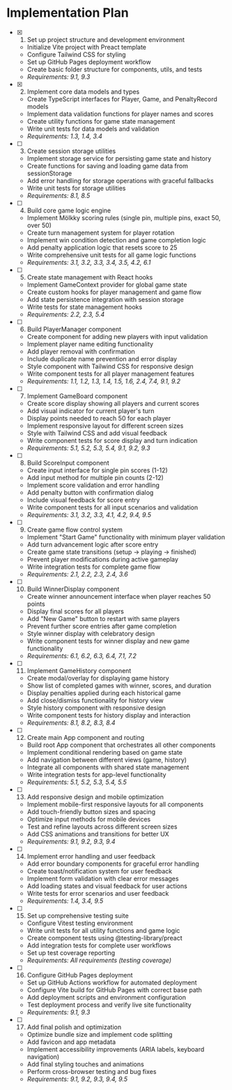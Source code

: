 <!-- @format -->

# Implementation Plan

- [x] 1. Set up project structure and development environment

  - Initialize Vite project with Preact template
  - Configure Tailwind CSS for styling
  - Set up GitHub Pages deployment workflow
  - Create basic folder structure for components, utils, and tests
  - _Requirements: 9.1, 9.3_

- [x] 2. Implement core data models and types

  - Create TypeScript interfaces for Player, Game, and PenaltyRecord models
  - Implement data validation functions for player names and scores
  - Create utility functions for game state management
  - Write unit tests for data models and validation
  - _Requirements: 1.3, 1.4, 3.4_

- [ ] 3. Create session storage utilities

  - Implement storage service for persisting game state and history
  - Create functions for saving and loading game data from sessionStorage
  - Add error handling for storage operations with graceful fallbacks
  - Write unit tests for storage utilities
  - _Requirements: 8.1, 8.5_

- [ ] 4. Build core game logic engine

  - Implement Mölkky scoring rules (single pin, multiple pins, exact 50, over 50)
  - Create turn management system for player rotation
  - Implement win condition detection and game completion logic
  - Add penalty application logic that resets score to 25
  - Write comprehensive unit tests for all game logic functions
  - _Requirements: 3.1, 3.2, 3.3, 3.4, 3.5, 4.2, 6.1_

- [ ] 5. Create state management with React hooks

  - Implement GameContext provider for global game state
  - Create custom hooks for player management and game flow
  - Add state persistence integration with session storage
  - Write tests for state management hooks
  - _Requirements: 2.2, 2.3, 5.4_

- [ ] 6. Build PlayerManager component

  - Create component for adding new players with input validation
  - Implement player name editing functionality
  - Add player removal with confirmation
  - Include duplicate name prevention and error display
  - Style component with Tailwind CSS for responsive design
  - Write component tests for all player management features
  - _Requirements: 1.1, 1.2, 1.3, 1.4, 1.5, 1.6, 2.4, 7.4, 9.1, 9.2_

- [ ] 7. Implement GameBoard component

  - Create score display showing all players and current scores
  - Add visual indicator for current player's turn
  - Display points needed to reach 50 for each player
  - Implement responsive layout for different screen sizes
  - Style with Tailwind CSS and add visual feedback
  - Write component tests for score display and turn indication
  - _Requirements: 5.1, 5.2, 5.3, 5.4, 9.1, 9.2, 9.3_

- [ ] 8. Build ScoreInput component

  - Create input interface for single pin scores (1-12)
  - Add input method for multiple pin counts (2-12)
  - Implement score validation and error handling
  - Add penalty button with confirmation dialog
  - Include visual feedback for score entry
  - Write component tests for all input scenarios and validation
  - _Requirements: 3.1, 3.2, 3.3, 4.1, 4.2, 9.4, 9.5_

- [ ] 9. Create game flow control system

  - Implement "Start Game" functionality with minimum player validation
  - Add turn advancement logic after score entry
  - Create game state transitions (setup → playing → finished)
  - Prevent player modifications during active gameplay
  - Write integration tests for complete game flow
  - _Requirements: 2.1, 2.2, 2.3, 2.4, 3.6_

- [ ] 10. Build WinnerDisplay component

  - Create winner announcement interface when player reaches 50 points
  - Display final scores for all players
  - Add "New Game" button to restart with same players
  - Prevent further score entries after game completion
  - Style winner display with celebratory design
  - Write component tests for winner display and new game functionality
  - _Requirements: 6.1, 6.2, 6.3, 6.4, 7.1, 7.2_

- [ ] 11. Implement GameHistory component

  - Create modal/overlay for displaying game history
  - Show list of completed games with winner, scores, and duration
  - Display penalties applied during each historical game
  - Add close/dismiss functionality for history view
  - Style history component with responsive design
  - Write component tests for history display and interaction
  - _Requirements: 8.1, 8.2, 8.3, 8.4_

- [ ] 12. Create main App component and routing

  - Build root App component that orchestrates all other components
  - Implement conditional rendering based on game state
  - Add navigation between different views (game, history)
  - Integrate all components with shared state management
  - Write integration tests for app-level functionality
  - _Requirements: 5.1, 5.2, 5.3, 5.4, 5.5_

- [ ] 13. Add responsive design and mobile optimization

  - Implement mobile-first responsive layouts for all components
  - Add touch-friendly button sizes and spacing
  - Optimize input methods for mobile devices
  - Test and refine layouts across different screen sizes
  - Add CSS animations and transitions for better UX
  - _Requirements: 9.1, 9.2, 9.3, 9.4_

- [ ] 14. Implement error handling and user feedback

  - Add error boundary components for graceful error handling
  - Create toast/notification system for user feedback
  - Implement form validation with clear error messages
  - Add loading states and visual feedback for user actions
  - Write tests for error scenarios and user feedback
  - _Requirements: 1.4, 3.4, 9.5_

- [ ] 15. Set up comprehensive testing suite

  - Configure Vitest testing environment
  - Write unit tests for all utility functions and game logic
  - Create component tests using @testing-library/preact
  - Add integration tests for complete user workflows
  - Set up test coverage reporting
  - _Requirements: All requirements (testing coverage)_

- [ ] 16. Configure GitHub Pages deployment

  - Set up GitHub Actions workflow for automated deployment
  - Configure Vite build for GitHub Pages with correct base path
  - Add deployment scripts and environment configuration
  - Test deployment process and verify live site functionality
  - _Requirements: 9.1, 9.3_

- [ ] 17. Add final polish and optimization
  - Optimize bundle size and implement code splitting
  - Add favicon and app metadata
  - Implement accessibility improvements (ARIA labels, keyboard navigation)
  - Add final styling touches and animations
  - Perform cross-browser testing and bug fixes
  - _Requirements: 9.1, 9.2, 9.3, 9.4, 9.5_
